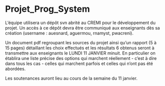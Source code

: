 # Projet_Prog_System

L’équipe utilisera un dépôt svn abrité au CREMI pour le développement du projet.
Un accès à ce dépôt devra être communiqué aux enseignants dès sa création (username : auesnard, 
aguermou, rnamyst, pwacreni).

Un document pdf regroupant les sources du projet ainsi qu’un rapport (5 à 15 pages) détaillant les choix 
effectués et les résultats 6 obtenus seront à transmettre aux enseignants le LUNDI 11 JANVIER minuit.
En particulier on établira une liste précise des options qui marchent réellement - c’est à dire dans tous les
cas - celles qui marchent parfois et celles qui n’ont pas été abordées.

Les soutenances auront lieu au cours de la semaine du 11 janvier.

